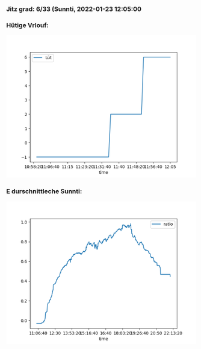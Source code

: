 ### Jitz grad: 6/33 (Sunnti, 2022-01-23 12:05:00

### Hütige Vrlouf:
![Graph](Today.png)

### E durschnittleche Sunnti:
![Graph](Sunnti.png)
